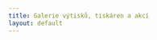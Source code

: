 ```yaml
---
title: Galerie výtisků, tiskáren a akcí
layout: default
---
```



<pre id="picasaSubtitle"></pre>
<div id="picasaPhotos"></div>
<script type="text/javascript">loadPicasaAlbum("dustingraves", "YumaTerritorialPrison");</script>
